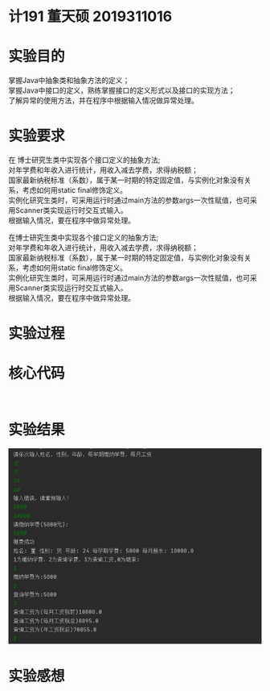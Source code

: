 # 计191 董天硕 2019311016
# 实验目的
掌握Java中抽象类和抽象方法的定义；  
掌握Java中接口的定义，熟练掌握接口的定义形式以及接口的实现方法；  
了解异常的使用方法，并在程序中根据输入情况做异常处理。  
# 实验要求
在 博士研究生类中实现各个接口定义的抽象方法;  
对年学费和年收入进行统计，用收入减去学费，求得纳税额；  
国家最新纳税标准（系数），属于某一时期的特定固定值，与实例化对象没有关系，考虑如何用static  final修饰定义。  
实例化研究生类时，可采用运行时通过main方法的参数args一次性赋值，也可采用Scanner类实现运行时交互式输入。  
根据输入情况，要在程序中做异常处理。  

在博士研究生类中实现各个接口定义的抽象方法;  
对年学费和年收入进行统计，用收入减去学费，求得纳税额；  
国家最新纳税标准（系数），属于某一时期的特定固定值，与实例化对象没有关系，考虑如何用static  final修饰定义。  
实例化研究生类时，可采用运行时通过main方法的参数args一次性赋值，也可采用Scanner类实现运行时交互式输入。  
根据输入情况，要在程序中做异常处理。  
# 实验过程
# 核心代码
```

```
```

```
# 实验结果
![实验结果截图](https://github.com/dongtianshuo/dongtianshuo4/blob/main/Snipaste_2020-11-03_16-47-42.png)
# 实验感想
